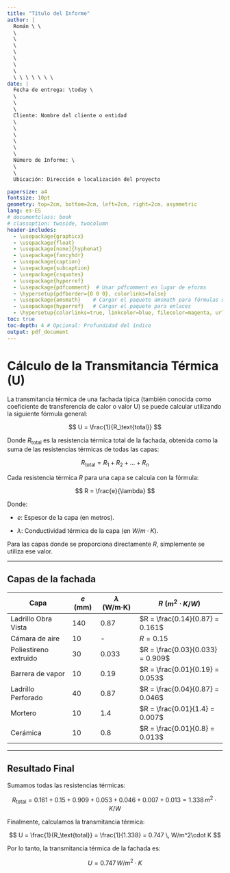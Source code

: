 ```yaml
---
title: "Título del Informe"
author: |
  Román \ \
  \
  \ 
  \
  \
  \ 
  \ 
  \ 
  \ \ \ \ \ \ \
date: |
  Fecha de entrega: \today \
  \
  \
  \
  Cliente: Nombre del cliente o entidad
  \
  \
  \
  \
  \
  \
  Número de Informe: \
  \
  \
  Ubicación: Dirección o localización del proyecto

papersize: a4
fontsize: 10pt
geometry: top=2cm, bottom=2cm, left=2cm, right=2cm, asymmetric
lang: es-ES
# documentclass: book
# classoption: twoside, twocolumn
header-includes:
  - \usepackage{graphicx}
  - \usepackage{float}
  - \usepackage[none]{hyphenat}
  - \usepackage{fancyhdr}
  - \usepackage{caption}
  - \usepackage{subcaption}
  - \usepackage{csquotes}
  - \usepackage{hyperref}
  - \usepackage{pdfcomment}  # Usar pdfcomment en lugar de eforms
  - \hypersetup{pdfborder={0 0 0}, colorlinks=false}
  - \usepackage{amsmath}    # Cargar el paquete amsmath para fórmulas matemáticas
  - \usepackage{hyperref}   # Cargar el paquete para enlaces
  - \hypersetup{colorlinks=true, linkcolor=blue, filecolor=magenta, urlcolor=blue}  # Configuración de enlaces
toc: true
toc-depth: 4 # Opcional: Profundidad del índice
output: pdf_document
---
```

# Cálculo de la Transmitancia Térmica (U)

La transmitancia térmica de una fachada típica (también conocida como coeficiente de transferencia de calor o valor U) se puede calcular utilizando la siguiente fórmula general:


$$
U = \frac{1}{R_\text{total}}
$$

Donde $R_\text{total}$ es la resistencia térmica total de la fachada, obtenida como la suma de las resistencias térmicas de todas las capas:

$$
R_\text{total} = R_1 + R_2 + \dots + R_n
$$

Cada resistencia térmica $R$ para una capa se calcula con la fórmula:

$$
R = \frac{e}{\lambda}
$$


Donde:
- $e$: Espesor de la capa (en metros).

- $\lambda$: Conductividad térmica de la capa (en $W/m\cdot K$).

Para las capas donde se proporciona directamente $R$, simplemente se utiliza ese valor.

---

## Capas de la fachada

| Capa                      | $e$ (mm) | $\lambda$ (W/m·K) | $R$ ($m^2\cdot K/W$) |
|---------------------------|------------|----------------------|--------------------------|
| Ladrillo Obra Vista       | 140        | 0.87                | $R = \frac{0.14}{0.87} = 0.161$ |
| Cámara de aire            | 10         | -                   | $R = 0.15$            |
| Poliestireno extruido     | 30         | 0.033               | $R = \frac{0.03}{0.033} = 0.909$ |
| Barrera de vapor          | 10         | 0.19                | $R = \frac{0.01}{0.19} = 0.053$ |
| Ladrillo Perforado        | 40         | 0.87                | $R = \frac{0.04}{0.87} = 0.046$ |
| Mortero                   | 10         | 1.4                 | $R = \frac{0.01}{1.4} = 0.007$  |
| Cerámica                  | 10         | 0.8                 | $R = \frac{0.01}{0.8} = 0.013$  |

---

## Resultado Final

Sumamos todas las resistencias térmicas:

$$
R_\text{total} = 0.161 + 0.15 + 0.909 + 0.053 + 0.046 + 0.007 + 0.013 = 1.338 \, m^2 \cdot K/W
$$

Finalmente, calculamos la transmitancia térmica:

$$
U = \frac{1}{R_\text{total}} = \frac{1}{1.338} = 0.747 \, W/m^2\cdot K
$$

Por lo tanto, la transmitancia térmica de la fachada es:

$$
U = 0.747 \, W/m^2\cdot K
$$
